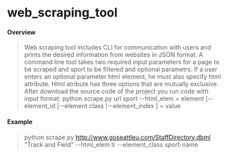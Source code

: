 # web_scraping_tool

#### Overview

> Web scraping tool includes CLI for communication with users and prints the desired information from websites in JSON format.
A command line tool takes two required input parameters for a page to be scraped and sport to be filtered and optional parametrs. If a user enters an optional  parameter html element, he must also specify html attribute. Html atribute has three options that are mutually exclusive. After download the source code of the project you run code with input format: 
python scrape.py url sport --html_elem = element [--element_id |--element class |--element_index ] = value 

#### Example

> python scrape.py http://www.goseattleu.com/StaffDirectory.dbml "Track and Field" --html_elem tr --element_class sport-name

